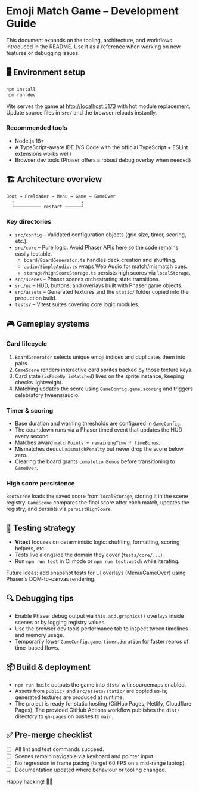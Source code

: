 # Emoji Match Game – Development Guide

This document expands on the tooling, architecture, and workflows introduced in the README. Use it as a reference when working on new features or debugging issues.

## 🖥️ Environment setup

```bash
npm install
npm run dev
```

Vite serves the game at <http://localhost:5173> with hot module replacement. Update source files in `src/` and the browser reloads instantly.

### Recommended tools

- Node.js 18+
- A TypeScript-aware IDE (VS Code with the official TypeScript + ESLint extensions works well)
- Browser dev tools (Phaser offers a robust debug overlay when needed)

## 🏗️ Architecture overview

```
Boot → Preloader → Menu → Game → GameOver
  ↑                         ↓
  └────────── restart ──────┘
```

### Key directories

- `src/config` – Validated configuration objects (grid size, timer, scoring, etc.).
- `src/core` – Pure logic. Avoid Phaser APIs here so the code remains easily testable.
  - `board/BoardGenerator.ts` handles deck creation and shuffling.
  - `audio/SimpleAudio.ts` wraps Web Audio for match/mismatch cues.
  - `storage/highScoreStorage.ts` persists high scores via `localStorage`.
- `src/scenes` – Phaser scenes orchestrating state transitions.
- `src/ui` – HUD, buttons, and overlays built with Phaser game objects.
- `src/assets` – Generated textures and the `static/` folder copied into the production build.
- `tests/` – Vitest suites covering core logic modules.

## 🎮 Gameplay systems

### Card lifecycle

1. `BoardGenerator` selects unique emoji indices and duplicates them into pairs.
2. `GameScene` renders interactive card sprites backed by those texture keys.
3. Card state (`isFaceUp`, `isMatched`) lives on the sprite instance, keeping checks lightweight.
4. Matching updates the score using `GameConfig.game.scoring` and triggers celebratory tweens/audio.

### Timer & scoring

- Base duration and warning thresholds are configured in `GameConfig`.
- The countdown runs via a Phaser timed event that updates the HUD every second.
- Matches award `matchPoints + remainingTime * timeBonus`.
- Mismatches deduct `mismatchPenalty` but never drop the score below zero.
- Clearing the board grants `completionBonus` before transitioning to `GameOver`.

### High score persistence

`BootScene` loads the saved score from `localStorage`, storing it in the scene registry. `GameScene` compares the final score after each match, updates the registry, and persists via `persistHighScore`.

## 🧪 Testing strategy

- **Vitest** focuses on deterministic logic: shuffling, formatting, scoring helpers, etc.
- Tests live alongside the domain they cover (`tests/core/...`).
- Run `npm run test` in CI mode or `npm run test:watch` while iterating.

Future ideas: add snapshot tests for UI overlays (Menu/GameOver) using Phaser's DOM-to-canvas rendering.

## 🔍 Debugging tips

- Enable Phaser debug output via `this.add.graphics()` overlays inside scenes or by logging registry values.
- Use the browser dev tools performance tab to inspect tween timelines and memory usage.
- Temporarily lower `GameConfig.game.timer.duration` for faster repros of time-based flows.

## 📦 Build & deployment

- `npm run build` outputs the game into `dist/` with sourcemaps enabled.
- Assets from `public/` and `src/assets/static/` are copied as-is; generated textures are produced at runtime.
- The project is ready for static hosting (GitHub Pages, Netlify, Cloudflare Pages). The provided GitHub Actions workflow publishes the `dist/` directory to `gh-pages` on pushes to `main`.

## ✅ Pre-merge checklist

- [ ] All lint and test commands succeed.
- [ ] Scenes remain navigable via keyboard and pointer input.
- [ ] No regression in frame pacing (target 60 FPS on a mid-range laptop).
- [ ] Documentation updated where behaviour or tooling changed.

Happy hacking! 🧑‍💻
